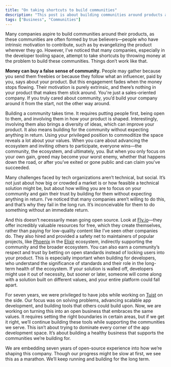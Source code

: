 ```yaml
---
title: "On taking shortcuts to build communities"
description: "This post is about building communities around products and how many companies take shortcuts by throwing money at the problem. It's not about money, but about building for the community without expecting anything in return."
tags: ["Business", "Communities"]
---
```


Many companies aspire to build communities around their products, as these communities are often formed by true believers—people who have intrinsic motivation to contribute, such as by evangelizing the product wherever they go. However, I’ve noticed that many companies, especially in the developer tooling space, attempt to take shortcuts by throwing money at the problem to build these communities. Things don’t work like that.

**Money can buy a false sense of community.** People may gather because you send them freebies or because they follow what an influencer, paid by you, says about your product. But this engagement fades when the money stops flowing. Their motivation is purely extrinsic, and there’s nothing in your product that makes them stick around. You're just a sales-oriented company. If you truly cared about community, you’d build your company around it from the start, not the other way around.

Building a community takes time. It requires putting people first, being open to them, and involving them in how your product is shaped. Interestingly, involving them also brings a diversity of ideas, which can improve your product. It also means building for the community without expecting anything in return. Using your privileged position to commoditize the space reveals a lot about your values. When you care about advancing the ecosystem and inviting others to participate, everyone wins—the community, the ecosystem, and ultimately, you. But when you only focus on your own gain, greed may become your worst enemy, whether that happens down the road, or after you’ve exited or gone public and can claim you've succeeded.

Many challenges faced by tech organizations aren’t technical, but social. It’s not just about how big or crowded a market is or how feasible a technical solution might be, but about how willing you are to focus on your community and gain their trust by building for them without expecting anything in return. I’ve noticed that many companies aren’t willing to do this, and that’s why they fail in the long run. It’s inconceivable for them to do something without an immediate return.

And this doesn’t necessarily mean going open source. Look at [Fly.io](https://fly.io)—they offer incredibly valuable resources for free, which they create themselves, rather than paying for low-quality content like I’ve seen other companies do. They also hired and provided a safety net to maintainers of popular projects, like [Phoenix](https://www.phoenixframework.org/) in the [Elixir](https://elixir-lang.org/) ecosystem, indirectly supporting the community and the broader ecosystem. You can also earn a community’s respect and trust by betting on open standards instead of locking users into your product. This is especially important when building for developers, who understand the significance of standards and their role in the long-term health of the ecosystem. If your solution is walled off, developers might use it out of necessity, but sooner or later, someone will come along with a solution built on different values, and your entire platform could fall apart.

For seven years, we were privileged to have jobs while working on [Tuist](https://tuist.io) on the side. Our focus was on solving problems, advancing scalable app development, and building tools that others could build upon. Now, we are working on turning this into an open business that embraces the same values. It requires setting the right boundaries in certain areas, but if we get it right, we’ll continue building these tools while supporting the communities we serve. This isn’t about trying to dominate every corner of the app development space. It’s about building a healthy business that supports the communities we’re building for.

We are embedding seven years of open-source experience into how we’re shaping this company. Though our progress might be slow at first, we see this as a marathon. We’ll keep running and building for the long term.

